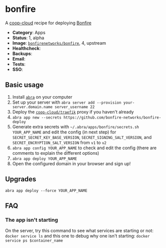 # bonfire

A [coop-cloud](https://coopcloud.tech) recipe for deploying [Bonfire](https://bonfirenetworks.org)

<!-- metadata -->
* **Category**: Apps
* **Status**: 1, alpha
* **Image**: [`bonfirenetworks/bonfire`](https://hub.docker.com/r/bonfirenetworks/bonfire/tags), 4, upstream
* **Healthcheck**:
* **Backups**:
* **Email**:
* **Tests**:
* **SSO**:
<!-- endmetadata -->

## Basic usage

1. Install [`abra`] on your computer
2. Set up your server with `abra server add --provision your-server.domain.name server_username 22`
3. Deploy the [`coop-cloud/traefik`] proxy if you haven't already
3. `abra app new --secrets https://github.com/bonfire-networks/bonfire-deploy` 
4. Generate extra secrets with `~/.abra/apps/bonfire/secrets.sh YOUR_APP_NAME` and edit the config (in next step) for `SECRET_SECRET_KEY_BASE_VERSION`, `SECRET_SIGNING_SALT_VERSION`, and `SECRET_ENCRYPTION_SALT_VERSION` from `v1` to `v2`
5. `abra app config YOUR_APP_NAME` to check and edit the config (there are comments to explain the different options)
6. `abra app deploy YOUR_APP_NAME`
7. Open the configured domain in your browser and sign up! 

## Upgrades 
`abra app deploy --force YOUR_APP_NAME`

[`abra`]: https://docs.coopcloud.tech/abra/
[`coop-cloud/traefik`]: https://git.coopcloud.tech/coop-cloud/traefik

## FAQ
### The app isn't starting
On the server, try this command to see what services are starting or not: `docker service ls` and this one to debug why one isn't starting: `docker service ps $container_name`